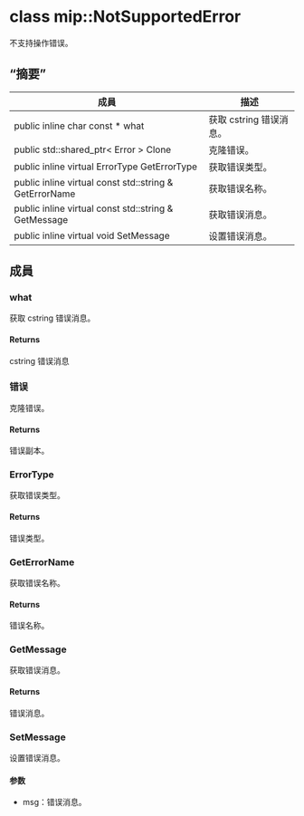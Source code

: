 # <a name="class-mipnotsupportederror"></a>class mip::NotSupportedError 
不支持操作错误。
## <a name="summary"></a>“摘要”
 成員                        | 描述                                
--------------------------------|---------------------------------------------
public inline char const  * what | 获取 cstring 错误消息。
public std::shared_ptr< Error > Clone | 克隆错误。
public inline virtual ErrorType GetErrorType | 获取错误类型。
public inline virtual const std::string & GetErrorName | 获取错误名称。
public inline virtual const std::string & GetMessage | 获取错误消息。
public inline virtual void SetMessage | 设置错误消息。
## <a name="members"></a>成員
### <a name="what"></a>what
获取 cstring 错误消息。
#### <a name="returns"></a>Returns
cstring 错误消息
### <a name="error"></a>错误
克隆错误。
#### <a name="returns"></a>Returns
错误副本。
### <a name="errortype"></a>ErrorType
获取错误类型。
#### <a name="returns"></a>Returns
错误类型。
### <a name="geterrorname"></a>GetErrorName
获取错误名称。
#### <a name="returns"></a>Returns
错误名称。
### <a name="getmessage"></a>GetMessage
获取错误消息。
#### <a name="returns"></a>Returns
错误消息。
### <a name="setmessage"></a>SetMessage
设置错误消息。
#### <a name="parameters"></a>参数
* msg：错误消息。